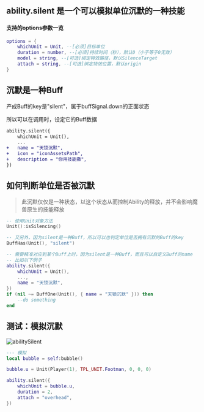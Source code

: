 ## ability.silent 是一个可以模拟单位沉默的一种技能

#### 支持的options参数一览

```lua
options = {
    whichUnit = Unit, --[必须]目标单位
    duration = number, --[必须]持续时间（秒），默认0（小于等于0无效）
    model = string, --[可选]绑定特效路径，默认SilenceTarget
    attach = string, --[可选]绑定特效位置，默认origin
}
```

## 沉默是一种Buff

产成Buff的key是"silent"，属于buffSignal.down的正面状态

所以可以在调用时，设定它的Buff数据

```diff
ability.silent({
    whichUnit = Unit(),
    ...
+   name = "天锁沉默",
+   icon = "iconAssetsPath",
+   description = "你用技能撒",
})
```

## 如何判断单位是否被沉默

> 此沉默仅仅是一种状态，以这个状态从而控制Ability的释放，并不会影响魔兽原生的技能释放

```lua
-- 使用Unit对象方法
Unit():isSilencing()

-- 又另外，因为silent是一种Buff，所以可以也判定单位是否拥有沉默的Buff的key
BuffHas(Unit(), "silent")

-- 需要精准对应到某个Buff上时，因为silent是一种Buff，而且可以自定义Buff的name
-- 比如以下例子
ability.silent({
    whichUnit = Unit(),
    ...,
    name = "天锁沉默",
})
if (nil ~= BuffOne(Unit(), { name = "天锁沉默" })) then
    --do something
end 
```

## 测试：模拟沉默

![abilitySilent](/abilitySilent.gif)

```lua
--- 模拟
local bubble = self:bubble()

bubble.u = Unit(Player(1), TPL_UNIT.Footman, 0, 0, 0)

ability.silent({
    whichUnit = bubble.u,
    duration = 2,
    attach = "overhead",
})
```